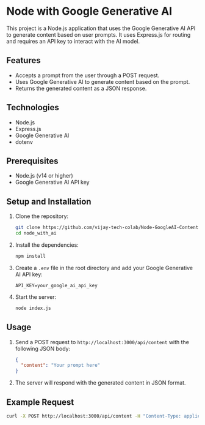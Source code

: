 # Node with Google Generative AI

This project is a Node.js application that uses the Google Generative AI API to generate content based on user prompts. It uses Express.js for routing and requires an API key to interact with the AI model.

## Features
- Accepts a prompt from the user through a POST request.
- Uses Google Generative AI to generate content based on the prompt.
- Returns the generated content as a JSON response.

## Technologies
- Node.js
- Express.js
- Google Generative AI
- dotenv

## Prerequisites
- Node.js (v14 or higher)
- Google Generative AI API key

## Setup and Installation
1. Clone the repository:
    ```bash
    git clone https://github.com/vijay-tech-colab/Node-GoogleAI-ContentGenerator/node_with_ai.git
    cd node_with_ai
    ```

2. Install the dependencies:
    ```bash
    npm install
    ```

3. Create a `.env` file in the root directory and add your Google Generative AI API key:
    ```plaintext
    API_KEY=your_google_ai_api_key
    ```

4. Start the server:
    ```bash
    node index.js
    ```

## Usage
1. Send a POST request to `http://localhost:3000/api/content` with the following JSON body:
    ```json
    {
      "content": "Your prompt here"
    }
    ```

2. The server will respond with the generated content in JSON format.

## Example Request
```bash
curl -X POST http://localhost:3000/api/content -H "Content-Type: application/json" -d "{\"content\": \"Hello AI!\"}"
